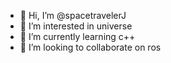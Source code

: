 - 👋 Hi, I’m @spacetravelerJ
- 👀 I’m interested in universe
- 🌱 I’m currently learning c++
- 💞️ I’m looking to collaborate on ros

<!---
spacetravelerJ/spacetravelerJ is a ✨ special ✨ repository because its `README.md` (this file) appears on your GitHub profile.
You can click the Preview link to take a look at your changes.
--->

